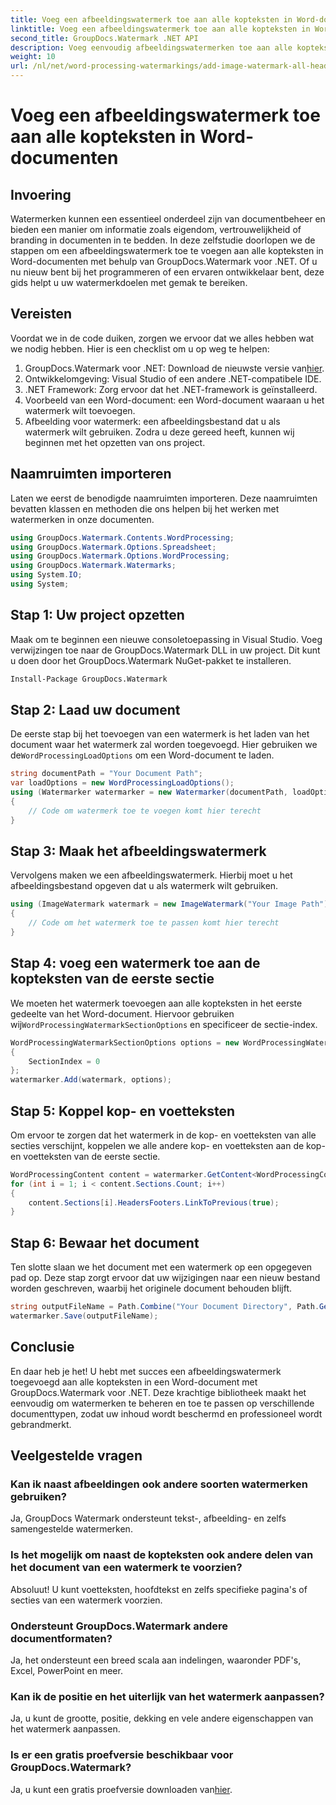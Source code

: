 ```yaml
---
title: Voeg een afbeeldingswatermerk toe aan alle kopteksten in Word-documenten
linktitle: Voeg een afbeeldingswatermerk toe aan alle kopteksten in Word-documenten
second_title: GroupDocs.Watermark .NET API
description: Voeg eenvoudig afbeeldingswatermerken toe aan alle kopteksten in Word-documenten met GroupDocs.Watermark voor .NET. Volg onze stapsgewijze handleiding met gedetailleerde codevoorbeelden.
weight: 10
url: /nl/net/word-processing-watermarkings/add-image-watermark-all-headers-word-docs/
---
```


# Voeg een afbeeldingswatermerk toe aan alle kopteksten in Word-documenten

## Invoering
Watermerken kunnen een essentieel onderdeel zijn van documentbeheer en bieden een manier om informatie zoals eigendom, vertrouwelijkheid of branding in documenten in te bedden. In deze zelfstudie doorlopen we de stappen om een afbeeldingswatermerk toe te voegen aan alle kopteksten in Word-documenten met behulp van GroupDocs.Watermark voor .NET. Of u nu nieuw bent bij het programmeren of een ervaren ontwikkelaar bent, deze gids helpt u uw watermerkdoelen met gemak te bereiken.
## Vereisten
Voordat we in de code duiken, zorgen we ervoor dat we alles hebben wat we nodig hebben. Hier is een checklist om u op weg te helpen:
1.  GroupDocs.Watermark voor .NET: Download de nieuwste versie van[hier](https://releases.groupdocs.com/Watermark/net/).
2. Ontwikkelomgeving: Visual Studio of een andere .NET-compatibele IDE.
3. .NET Framework: Zorg ervoor dat het .NET-framework is geïnstalleerd.
4. Voorbeeld van een Word-document: een Word-document waaraan u het watermerk wilt toevoegen.
5. Afbeelding voor watermerk: een afbeeldingsbestand dat u als watermerk wilt gebruiken.
Zodra u deze gereed heeft, kunnen wij beginnen met het opzetten van ons project.
## Naamruimten importeren
Laten we eerst de benodigde naamruimten importeren. Deze naamruimten bevatten klassen en methoden die ons helpen bij het werken met watermerken in onze documenten.
```csharp
using GroupDocs.Watermark.Contents.WordProcessing;
using GroupDocs.Watermark.Options.Spreadsheet;
using GroupDocs.Watermark.Options.WordProcessing;
using GroupDocs.Watermark.Watermarks;
using System.IO;
using System;
```
## Stap 1: Uw project opzetten
Maak om te beginnen een nieuwe consoletoepassing in Visual Studio. Voeg verwijzingen toe naar de GroupDocs.Watermark DLL in uw project. Dit kunt u doen door het GroupDocs.Watermark NuGet-pakket te installeren.
```bash
Install-Package GroupDocs.Watermark
```
## Stap 2: Laad uw document
 De eerste stap bij het toevoegen van een watermerk is het laden van het document waar het watermerk zal worden toegevoegd. Hier gebruiken we de`WordProcessingLoadOptions` om een Word-document te laden.
```csharp
string documentPath = "Your Document Path";
var loadOptions = new WordProcessingLoadOptions();
using (Watermarker watermarker = new Watermarker(documentPath, loadOptions))
{
    // Code om watermerk toe te voegen komt hier terecht
}
```
## Stap 3: Maak het afbeeldingswatermerk
Vervolgens maken we een afbeeldingswatermerk. Hierbij moet u het afbeeldingsbestand opgeven dat u als watermerk wilt gebruiken.
```csharp
using (ImageWatermark watermark = new ImageWatermark("Your Image Path"))
{
    // Code om het watermerk toe te passen komt hier terecht
}
```
## Stap 4: voeg een watermerk toe aan de kopteksten van de eerste sectie
 We moeten het watermerk toevoegen aan alle kopteksten in het eerste gedeelte van het Word-document. Hiervoor gebruiken wij`WordProcessingWatermarkSectionOptions` en specificeer de sectie-index.
```csharp
WordProcessingWatermarkSectionOptions options = new WordProcessingWatermarkSectionOptions
{
    SectionIndex = 0
};
watermarker.Add(watermark, options);
```
## Stap 5: Koppel kop- en voetteksten
Om ervoor te zorgen dat het watermerk in de kop- en voetteksten van alle secties verschijnt, koppelen we alle andere kop- en voetteksten aan de kop- en voetteksten van de eerste sectie.
```csharp
WordProcessingContent content = watermarker.GetContent<WordProcessingContent>();
for (int i = 1; i < content.Sections.Count; i++)
{
    content.Sections[i].HeadersFooters.LinkToPrevious(true);
}
```
## Stap 6: Bewaar het document
Ten slotte slaan we het document met een watermerk op een opgegeven pad op. Deze stap zorgt ervoor dat uw wijzigingen naar een nieuw bestand worden geschreven, waarbij het originele document behouden blijft.
```csharp
string outputFileName = Path.Combine("Your Document Directory", Path.GetFileName(documentPath));
watermarker.Save(outputFileName);
```
## Conclusie
En daar heb je het! U hebt met succes een afbeeldingswatermerk toegevoegd aan alle kopteksten in een Word-document met GroupDocs.Watermark voor .NET. Deze krachtige bibliotheek maakt het eenvoudig om watermerken te beheren en toe te passen op verschillende documenttypen, zodat uw inhoud wordt beschermd en professioneel wordt gebrandmerkt.
## Veelgestelde vragen
### Kan ik naast afbeeldingen ook andere soorten watermerken gebruiken?
Ja, GroupDocs Watermark ondersteunt tekst-, afbeelding- en zelfs samengestelde watermerken.
### Is het mogelijk om naast de kopteksten ook andere delen van het document van een watermerk te voorzien?
Absoluut! U kunt voetteksten, hoofdtekst en zelfs specifieke pagina's of secties van een watermerk voorzien.
### Ondersteunt GroupDocs.Watermark andere documentformaten?
Ja, het ondersteunt een breed scala aan indelingen, waaronder PDF's, Excel, PowerPoint en meer.
### Kan ik de positie en het uiterlijk van het watermerk aanpassen?
Ja, u kunt de grootte, positie, dekking en vele andere eigenschappen van het watermerk aanpassen.
### Is er een gratis proefversie beschikbaar voor GroupDocs.Watermark?
 Ja, u kunt een gratis proefversie downloaden van[hier](https://releases.groupdocs.com/).